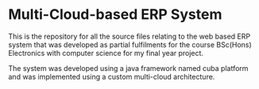 # Multi-Cloud-based ERP System

This is the repository for all the source files relating to the web based ERP system that was developed as partial fulfilments for the course BSc(Hons) Electronics with computer science for my final year project.

The system was developed using a java framework named cuba platform and was implemented using a custom multi-cloud architecture.
